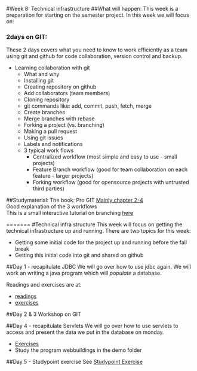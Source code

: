 #Week 8: Technical infrastructure
##What will happen:
This week is a preparation for starting on the semester project. In this week we will focus on:
### 2days on GIT:
These 2 days covers what you need to know to work efficiently as a team using git and github for code collaboration, version control and backup.  
- Learning collaboration with git 
  - What and why
  - Installing git 
  - Creating repository on github  
  - Add collaborators (team members)  
  - Cloning repository  
  - git commands like: add, commit, push, fetch, merge  
  - Create branches  
  - Merge branches with rebase  
  - Forking a project (vs. branching)  
  - Making a pull request  
  - Using git issues   
  - Labels and notifications  
  - 3 typical work flows  
    - Centralized workflow (most simple and easy to use - small projects)  
    - Feature Branch workflow (good for team collaboration on each feature - larger projects)  
    - Forking workflow (good for opensource projects with untrusted third parties)


##Studymaterial:
The book: Pro GIT [Mainly chapter 2-4](https://git-scm.com/book/en/v2)  
Good explanation of the 3 workflows [](https://www.atlassian.com/git/tutorials/comparing-workflows)  
This is a small interactive tutorial on branching [here](http://learngitbranching.js.org/)  


=======
#Technical infra structure
This week will focus on getting the technical infrastructure up and running. There are two topics for this week:

* Getting some initial code for the project up and running before the fall break
* Getting this initial code into git and shared on github

##Day 1 - recapitulate JDBC
We will go over how to use jdbc again. We will work an writing a java program which will _populate_ a database. 

Readings and exercises are at:

* [readings](study/day1readme.md)
* [exercises](study/day1exercises.md)

##Day 2 & 3
Workshop on GIT

##Day 4 - recapitulate Servlets
We will go over how to use servlets to access and present the data we put in the database on monday. 

* [Exercises](study/day4Exercises.md)
* Study the program webbuildings in the demo folder

##Day 5 - Studypoint exercise
See [Studypoint Exercise](study/day5SPexercise.md)